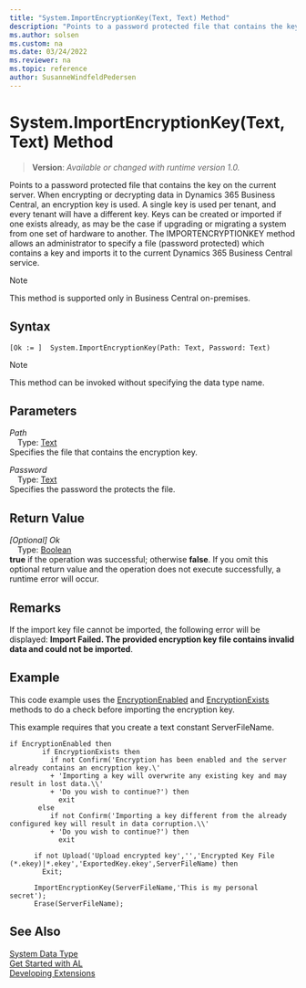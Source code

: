 ```yaml
---
title: "System.ImportEncryptionKey(Text, Text) Method"
description: "Points to a password protected file that contains the key on the current server."
ms.author: solsen
ms.custom: na
ms.date: 03/24/2022
ms.reviewer: na
ms.topic: reference
author: SusanneWindfeldPedersen
---
```

[//]: # (START>DO_NOT_EDIT)
[//]: # (IMPORTANT:Do not edit any of the content between here and the END>DO_NOT_EDIT.)
[//]: # (Any modifications should be made in the .xml files in the ModernDev repo.)
# System.ImportEncryptionKey(Text, Text) Method
> **Version**: _Available or changed with runtime version 1.0._

Points to a password protected file that contains the key on the current server. When encrypting or decrypting data in Dynamics 365 Business Central, an encryption key is used. A single key is used per tenant, and every tenant will have a different key. Keys can be created or imported if one exists already, as may be the case if upgrading or migrating a system from one set of hardware to another. The IMPORTENCRYPTIONKEY method allows an administrator to specify a file (password protected) which contains a key and imports it to the current Dynamics 365 Business Central service.

> [!NOTE]
> This method is supported only in Business Central on-premises.

## Syntax
```AL
[Ok := ]  System.ImportEncryptionKey(Path: Text, Password: Text)
```
> [!NOTE]
> This method can be invoked without specifying the data type name.
## Parameters
*Path*  
&emsp;Type: [Text](../text/text-data-type.md)  
Specifies the file that contains the encryption key.  

*Password*  
&emsp;Type: [Text](../text/text-data-type.md)  
Specifies the password the protects the file.  


## Return Value
*[Optional] Ok*  
&emsp;Type: [Boolean](../boolean/boolean-data-type.md)  
**true** if the operation was successful; otherwise **false**.   If you omit this optional return value and the operation does not execute successfully, a runtime error will occur.  


[//]: # (IMPORTANT: END>DO_NOT_EDIT)

## Remarks

If the import key file cannot be imported, the following error will be displayed: **Import Failed. The provided encryption key file contains invalid data and could not be imported**.  

## Example

This code example uses the [EncryptionEnabled](../../methods-auto/system/system-encryptionenabled-method.md) and [EncryptionExists](../../methods-auto/system/system-encryptionkeyexists-method.md) methods to do a check before importing the encryption key.  

This example requires that you create a text constant ServerFileName.  

```al
if EncryptionEnabled then  
        if EncryptionExists then  
          if not Confirm('Encryption has been enabled and the server already contains an encryption key.\'  
          + 'Importing a key will overwrite any existing key and may result in lost data.\\'  
          + 'Do you wish to continue?') then  
            exit  
       else  
          if not Confirm('Importing a key different from the already configured key will result in data corruption.\\'  
          + 'Do you wish to continue?') then  
            exit  

      if not Upload('Upload encrypted key','','Encrypted Key File (*.ekey)|*.ekey','ExportedKey.ekey',ServerFileName) then  
        Exit;  

      ImportEncryptionKey(ServerFileName,'This is my personal secret');  
      Erase(ServerFileName);  
```  

## See Also

[System Data Type](system-data-type.md)  
[Get Started with AL](../../devenv-get-started.md)  
[Developing Extensions](../../devenv-dev-overview.md)